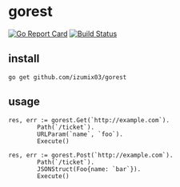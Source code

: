 # gorest
[![Go Report Card](https://goreportcard.com/badge/github.com/izumix03/gorest)](https://goreportcard.com/report/github.com/izumix03/gorest)
[![Build Status](https://travis-ci.org/izumix03/gorest.svg?branch=master)](https://travis-ci.org/izumix03/gorest)

## install 
```$xslt
go get github.com/izumix03/gorest
```

## usage
```$xslt
res, err := gorest.Get(`http://example.com`).
		Path(`/ticket`).
		URLParam(`name`, `foo`).
		Execute()
```


```$xslt
res, err := gorest.Post(`http://example.com`).
		Path(`/ticket`).
		JSONStruct(Foo{name: `bar`}).
		Execute()
```

